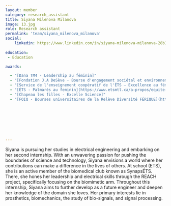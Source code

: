 ```yaml
---
layout: member
category: research_assistant
title: Siyana Milenova Milanova
image: 13.jpg
role: Research assistant
permalink: 'team/siyana_milenova_milanova'
social:
    linkedin: https://www.linkedin.com/in/siyana-milenova-milanova-28b173210/
    
education:
 - Education

awards:

  - "[Dana TM4 - Leadership au féminin]"
  - "[Fondation J.A DeSève - Bourse d'engagement sociétal et environnemental](https://www.jadeseve.com/)"
  - "[Service de l'enseignement coopératif de l'ÉTS – Excellence au féminin]"
  - "[ÉTS - Palmarès au feminin](https://www.etsmtl.ca/a-propos/equite-diversite-inclusion/femme-et-genie/palmares-feminin-pluriel)"
  - "[Chapeau les filles - Excelle Science]"
  - "[FOIQ - Bourses universitaires de la Relève Diversité FÉRIQUE](https://www.facebook.com/foiq.qc.ca/posts/pfbid0sabbor6zMyEeNz38uh8817TSyehENkEJgCgkSKoWFznCS5bbScQNwGqKPyAuqV1tl)"








---
```


Siyana is pursuing her studies in electrical engineering and embarking on her second internship. With an unwavering passion for pushing the boundaries of science and technology, Siyana envisions a world where her contributions can make a difference in the lives of others. At school (ETS), she is an active member of the biomedical club known as SynapsÉTS. There, she hones her leadership and electrical skills through the REACH project, specifically focusing on the biomimetic arm. Throughout this internship, Siyana aims to further develop as a future engineer and deepen her knowledge of the domain she loves. Her primary interests lie in prosthetics, biomechanics, the study of bio-signals, and signal processing.